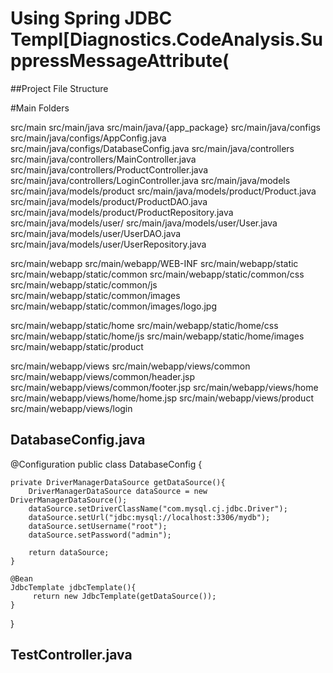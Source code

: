 # Using Spring JDBC Templ[Diagnostics.CodeAnalysis.SuppressMessageAttribute(

##Project File Structure

#Main Folders

src/main
src/main/java
src/main/java/{app_package}
src/main/java/configs
src/main/java/configs/AppConfig.java
src/main/java/configs/DatabaseConfig.java
src/main/java/controllers
src/main/java/controllers/MainController.java
src/main/java/controllers/ProductController.java
src/main/java/controllers/LoginController.java
src/main/java/models
src/main/java/models/product
src/main/java/models/product/Product.java
src/main/java/models/product/ProductDAO.java
src/main/java/models/product/ProductRepository.java
src/main/java/models/user/
src/main/java/models/user/User.java
src/main/java/models/user/UserDAO.java
src/main/java/models/user/UserRepository.java

src/main/webapp
src/main/webapp/WEB-INF
src/main/webapp/static
src/main/webapp/static/common
src/main/webapp/static/common/css
src/main/webapp/static/common/js
src/main/webapp/static/common/images
src/main/webapp/static/common/images/logo.jpg

src/main/webapp/static/home
src/main/webapp/static/home/css
src/main/webapp/static/home/js
src/main/webapp/static/home/images
src/main/webapp/static/product


src/main/webapp/views
src/main/webapp/views/common
src/main/webapp/views/common/header.jsp
src/main/webapp/views/common/footer.jsp
src/main/webapp/views/home
src/main/webapp/views/home/home.jsp
src/main/webapp/views/product
src/main/webapp/views/login



## DatabaseConfig.java 

@Configuration
public class DatabaseConfig {

    private DriverManagerDataSource getDataSource(){
        DriverManagerDataSource dataSource = new DriverManagerDataSource();
        dataSource.setDriverClassName("com.mysql.cj.jdbc.Driver");
        dataSource.setUrl("jdbc:mysql://localhost:3306/mydb");
        dataSource.setUsername("root");
        dataSource.setPassword("admin");

        return dataSource;
    }

    @Bean
    JdbcTemplate jdbcTemplate(){
         return new JdbcTemplate(getDataSource());
    }
}

## TestController.java 